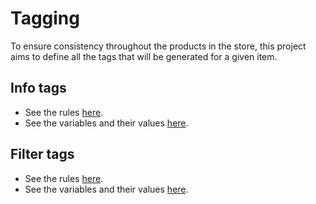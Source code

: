 # Tagging

To ensure consistency throughout the products in the store, this project aims to define all the tags that will be generated for a given item. 

## Info tags
- See the rules [here](files/schema_info_tags.txt).
- See the variables and their values [here](src/FormOptions.js).

## Filter tags
- See the rules [here](files/schema_filter_tags.txt).
- See the variables and their values [here](src/FIlterTagOptions.js).
